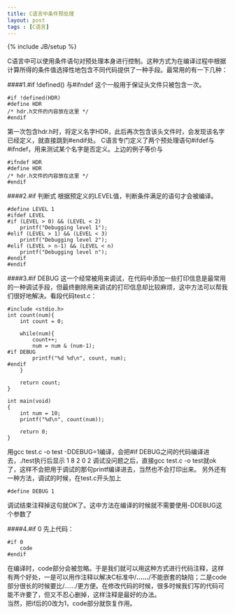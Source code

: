 ```yaml
---
title: C语言中条件预处理
layout: post
tags : [C语言]
---
```

{% include JB/setup %}

C语言中可以使用条件语句对预处理本身进行控制。这种方式为在编译过程中根据计算所得的条件值选择性地包含不同代码提供了一种手段。最常用的有一下几种：    

####1.#if !defined() 与#ifndef
这个一般用于保证头文件只被包含一次。

	#if !defined(HDR)
	#define HDR
	/* hdr.h文件的内容放在这里 */
	#endif

第一次包含hdr.h时，将定义名字HDR，此后再次包含该头文件时，会发现该名字已经定义，就直接跳到#endif处。
C语言专门定义了两个预处理语句#ifdef与#ifndef，用来测试某个名字是否定义。上边的例子等价与
	
	#ifndef HDR
	#define HDR
	/* hdr.h文件的内容放在这里 */
	#endif

####2.#if 判断式
根据预定义的LEVEL值，判断条件满足的语句才会被编译。

	#define LEVEL 1
	#ifdef LEVEL
	#if (LEVEL > 0) && (LEVEL < 2)
	    printf("Debugging level 1");
	#elif (LEVEL > 1) && (LEVEL < 3)
	    printf("Debugging level 2");
	#elif (LEVEL > n-1) && (LEVEL < n)
	    printf("Debugging level n");
	#endif
	#endif

####3.#if DEBUG
这一个经常被用来调试，在代码中添加一些打印信息是最常用的一种调试手段，但最终删除用来调试的打印信息却比较麻烦，这中方法可以帮我们很好地解决。看段代码test.c：

	#include <stdio.h>
	int count(num){
	    int count = 0;
	
	    while(num){
	        count++;
	        num = num & (num-1);
	#if DEBUG
	        printf("%d %d\n", count, num);
	#endif
	    }
	
	    return count;
	}
	
	int main(void)
	{
	    int num = 10;
	    printf("%d\n", count(num));
	
	    return 0;
	}

用gcc test.c -o test -DDEBUG=1编译，会把#if DEBUG之间的代码编译进去，./test执行后显示
1 8
2 0
2
调试没问题之后，直接gcc test.c -o test就ok了，这样不会把用于调试的那句printf编译进去，当然也不会打印出来。
另外还有一种方法，调试的时候，在test.c开头加上

    #define DEBUG 1

调试结束注释掉这句就OK了。这中方法在编译的时候就不需要使用-DDEBUG这个参数了

####4.#if 0
先上代码：

	#if 0
	    code
	#endif

在编译时，code部分会被忽略。于是我们就可以用这种方式进行代码注释，这样有两个好处，一是可以用作注释以解决C标准中/**......**/不能嵌套的缺陷；二是code部分很长的时候要比/*......*/更方便。在修改代码的时候，很多时候我们写的代码可能不许要了，但又不忍心删掉，这样注释是最好的办法。    
当然，把if后的0改为1，code部分就恢复作用。
